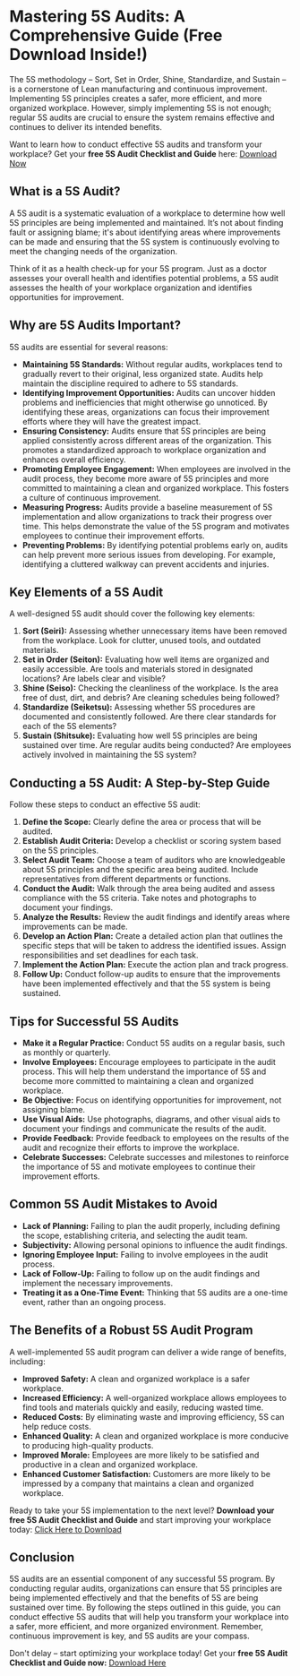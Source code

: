 # Mastering 5S Audits: A Comprehensive Guide (Free Download Inside!)

The 5S methodology – Sort, Set in Order, Shine, Standardize, and Sustain – is a cornerstone of Lean manufacturing and continuous improvement. Implementing 5S principles creates a safer, more efficient, and more organized workplace. However, simply implementing 5S is not enough; regular 5S audits are crucial to ensure the system remains effective and continues to deliver its intended benefits.

Want to learn how to conduct effective 5S audits and transform your workplace? Get your **free 5S Audit Checklist and Guide** here: [Download Now](https://udemywork.com/5s-audits)

## What is a 5S Audit?

A 5S audit is a systematic evaluation of a workplace to determine how well 5S principles are being implemented and maintained. It’s not about finding fault or assigning blame; it's about identifying areas where improvements can be made and ensuring that the 5S system is continuously evolving to meet the changing needs of the organization.

Think of it as a health check-up for your 5S program. Just as a doctor assesses your overall health and identifies potential problems, a 5S audit assesses the health of your workplace organization and identifies opportunities for improvement.

## Why are 5S Audits Important?

5S audits are essential for several reasons:

*   **Maintaining 5S Standards:** Without regular audits, workplaces tend to gradually revert to their original, less organized state. Audits help maintain the discipline required to adhere to 5S standards.
*   **Identifying Improvement Opportunities:** Audits can uncover hidden problems and inefficiencies that might otherwise go unnoticed. By identifying these areas, organizations can focus their improvement efforts where they will have the greatest impact.
*   **Ensuring Consistency:** Audits ensure that 5S principles are being applied consistently across different areas of the organization. This promotes a standardized approach to workplace organization and enhances overall efficiency.
*   **Promoting Employee Engagement:** When employees are involved in the audit process, they become more aware of 5S principles and more committed to maintaining a clean and organized workplace. This fosters a culture of continuous improvement.
*   **Measuring Progress:** Audits provide a baseline measurement of 5S implementation and allow organizations to track their progress over time. This helps demonstrate the value of the 5S program and motivates employees to continue their improvement efforts.
*   **Preventing Problems:** By identifying potential problems early on, audits can help prevent more serious issues from developing. For example, identifying a cluttered walkway can prevent accidents and injuries.

## Key Elements of a 5S Audit

A well-designed 5S audit should cover the following key elements:

1.  **Sort (Seiri):** Assessing whether unnecessary items have been removed from the workplace. Look for clutter, unused tools, and outdated materials.
2.  **Set in Order (Seiton):** Evaluating how well items are organized and easily accessible. Are tools and materials stored in designated locations? Are labels clear and visible?
3.  **Shine (Seiso):** Checking the cleanliness of the workplace. Is the area free of dust, dirt, and debris? Are cleaning schedules being followed?
4.  **Standardize (Seiketsu):** Assessing whether 5S procedures are documented and consistently followed. Are there clear standards for each of the 5S elements?
5.  **Sustain (Shitsuke):** Evaluating how well 5S principles are being sustained over time. Are regular audits being conducted? Are employees actively involved in maintaining the 5S system?

## Conducting a 5S Audit: A Step-by-Step Guide

Follow these steps to conduct an effective 5S audit:

1.  **Define the Scope:** Clearly define the area or process that will be audited.
2.  **Establish Audit Criteria:** Develop a checklist or scoring system based on the 5S principles.
3.  **Select Audit Team:** Choose a team of auditors who are knowledgeable about 5S principles and the specific area being audited. Include representatives from different departments or functions.
4.  **Conduct the Audit:** Walk through the area being audited and assess compliance with the 5S criteria. Take notes and photographs to document your findings.
5.  **Analyze the Results:** Review the audit findings and identify areas where improvements can be made.
6.  **Develop an Action Plan:** Create a detailed action plan that outlines the specific steps that will be taken to address the identified issues. Assign responsibilities and set deadlines for each task.
7.  **Implement the Action Plan:** Execute the action plan and track progress.
8.  **Follow Up:** Conduct follow-up audits to ensure that the improvements have been implemented effectively and that the 5S system is being sustained.

## Tips for Successful 5S Audits

*   **Make it a Regular Practice:** Conduct 5S audits on a regular basis, such as monthly or quarterly.
*   **Involve Employees:** Encourage employees to participate in the audit process. This will help them understand the importance of 5S and become more committed to maintaining a clean and organized workplace.
*   **Be Objective:** Focus on identifying opportunities for improvement, not assigning blame.
*   **Use Visual Aids:** Use photographs, diagrams, and other visual aids to document your findings and communicate the results of the audit.
*   **Provide Feedback:** Provide feedback to employees on the results of the audit and recognize their efforts to improve the workplace.
*   **Celebrate Successes:** Celebrate successes and milestones to reinforce the importance of 5S and motivate employees to continue their improvement efforts.

## Common 5S Audit Mistakes to Avoid

*   **Lack of Planning:** Failing to plan the audit properly, including defining the scope, establishing criteria, and selecting the audit team.
*   **Subjectivity:** Allowing personal opinions to influence the audit findings.
*   **Ignoring Employee Input:** Failing to involve employees in the audit process.
*   **Lack of Follow-Up:** Failing to follow up on the audit findings and implement the necessary improvements.
*   **Treating it as a One-Time Event:** Thinking that 5S audits are a one-time event, rather than an ongoing process.

## The Benefits of a Robust 5S Audit Program

A well-implemented 5S audit program can deliver a wide range of benefits, including:

*   **Improved Safety:** A clean and organized workplace is a safer workplace.
*   **Increased Efficiency:** A well-organized workplace allows employees to find tools and materials quickly and easily, reducing wasted time.
*   **Reduced Costs:** By eliminating waste and improving efficiency, 5S can help reduce costs.
*   **Enhanced Quality:** A clean and organized workplace is more conducive to producing high-quality products.
*   **Improved Morale:** Employees are more likely to be satisfied and productive in a clean and organized workplace.
*   **Enhanced Customer Satisfaction:** Customers are more likely to be impressed by a company that maintains a clean and organized workplace.

Ready to take your 5S implementation to the next level? **Download your free 5S Audit Checklist and Guide** and start improving your workplace today: [Click Here to Download](https://udemywork.com/5s-audits)

## Conclusion

5S audits are an essential component of any successful 5S program. By conducting regular audits, organizations can ensure that 5S principles are being implemented effectively and that the benefits of 5S are being sustained over time. By following the steps outlined in this guide, you can conduct effective 5S audits that will help you transform your workplace into a safer, more efficient, and more organized environment. Remember, continuous improvement is key, and 5S audits are your compass.

Don't delay – start optimizing your workplace today! Get your **free 5S Audit Checklist and Guide now:** [Download Here](https://udemywork.com/5s-audits)
